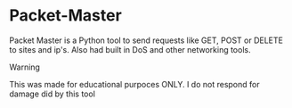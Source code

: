 # Packet-Master
Packet Master is a Python tool to send requests like GET, POST or DELETE to sites and ip's. Also had built in DoS and other networking tools.

> [!WARNING]
> This was made for educational purpoces ONLY. I do not respond for damage did by this tool
